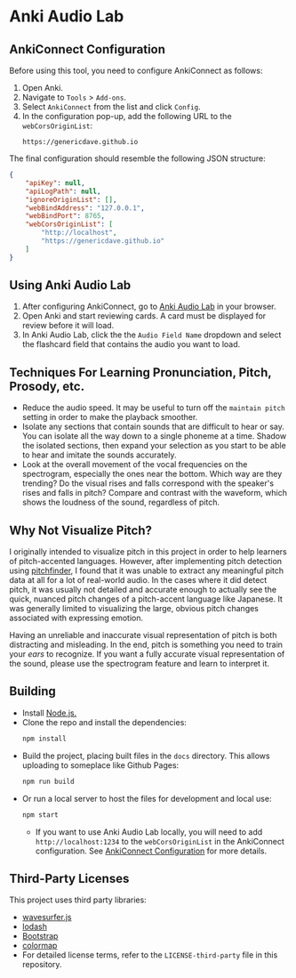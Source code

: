 # Anki Audio Lab

## AnkiConnect Configuration

Before using this tool, you need to configure AnkiConnect as follows:

1. Open Anki.
2. Navigate to `Tools` > `Add-ons`.
3. Select `AnkiConnect` from the list and click `Config`.
4. In the configuration pop-up, add the following URL to the `webCorsOriginList`:
    ```
    https://genericdave.github.io
    ```

The final configuration should resemble the following JSON structure:
```json
{
    "apiKey": null,
    "apiLogPath": null,
    "ignoreOriginList": [],
    "webBindAddress": "127.0.0.1",
    "webBindPort": 8765,
    "webCorsOriginList": [
        "http://localhost",
        "https://genericdave.github.io"
    ]
}
```


## Using Anki Audio Lab

1. After configuring AnkiConnect, go to [Anki Audio Lab](https://genericdave.github.io/anki-audio-lab/) in your browser.
2. Open Anki and start reviewing cards. A card must be displayed for review before it will load.
3. In Anki Audio Lab, click the the `Audio Field Name` dropdown and select the flashcard field that contains the audio you want to load.


## Techniques For Learning Pronunciation, Pitch, Prosody, etc.

- Reduce the audio speed. It may be useful to turn off the `maintain pitch` setting in order to make the playback smoother.
- Isolate any sections that contain sounds that are difficult to hear or say. You can isolate all the way down to a single phoneme at a time. Shadow the isolated sections, then expand your selection as you start to be able to hear and imitate the sounds accurately.
- Look at the overall movement of the vocal frequencies on the spectrogram, especially the ones near the bottom. Which way are they trending? Do the visual rises and falls correspond with the speaker's rises and falls in pitch? Compare and contrast with the waveform, which shows the loudness of the sound, regardless of pitch.


## Why Not Visualize Pitch?

I originally intended to visualize pitch in this project in order to help learners of pitch-accented languages. However, after implementing pitch detection using [pitchfinder](https://github.com/peterkhayes/pitchfinder), I found that it was unable to extract any meaningful pitch data at all for a lot of real-world audio. In the cases where it did detect pitch, it was usually not detailed and accurate enough to actually see the quick, nuanced pitch changes of a pitch-accent language like Japanese. It was generally limited to visualizing the large, obvious pitch changes associated with expressing emotion.

Having an unreliable and inaccurate visual representation of pitch is both distracting and misleading. In the end, pitch is something you need to train your *ears* to recognize. If you want a fully accurate visual representation of the sound, please use the spectrogram feature and learn to interpret it.


## Building

- Install [Node.js.](https://nodejs.org/en)
- Clone the repo and install the dependencies:
    ```sh
    npm install
    ```
- Build the project, placing built files in the `docs` directory. This allows uploading to someplace like Github Pages:
    ```sh
    npm run build
    ```
- Or run a local server to host the files for development and local use:
    ```sh
    npm start
    ```
    - If you want to use Anki Audio Lab locally, you will need to add `http://localhost:1234` to the `webCorsOriginList` in the AnkiConnect configuration. See [AnkiConnect Configuration](#ankiconnect-configuration) for more details.


## Third-Party Licenses

This project uses third party libraries:

- [wavesurfer.js](https://github.com/katspaugh/wavesurfer.js)
- [lodash](https://github.com/lodash/lodash)
- [Bootstrap](https://github.com/twbs/bootstrap)
- [colormap](https://github.com/bpostlethwaite/colormap)
- For detailed license terms, refer to the `LICENSE-third-party` file in this repository.
